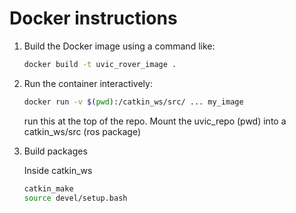 # Docker instructions

1.  Build the Docker image using a command like:
    ```bash
    docker build -t uvic_rover_image .
    ```

2.  Run the container interactively:

    ```bash
    docker run -v $(pwd):/catkin_ws/src/ ... my_image
    ```

    run this at the top of the repo. Mount the uvic_repo (pwd) into a catkin_ws/src (ros package)

3. Build packages

    Inside catkin_ws

    ```bash
    catkin_make
    source devel/setup.bash
    ```
